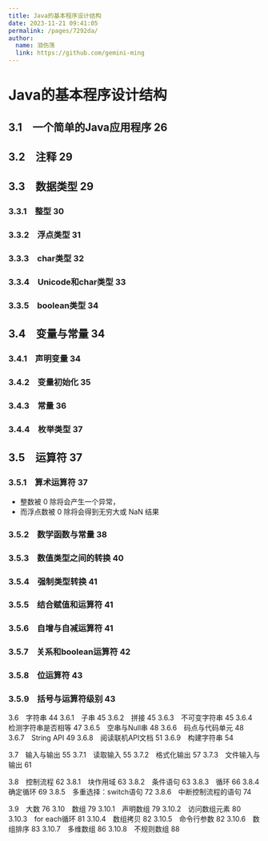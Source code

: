 ```yaml
---
title: Java的基本程序设计结构
date: 2023-11-21 09:41:05
permalink: /pages/7292da/
author: 
  name: 泪伤荡
  link: https://github.com/gemini-ming
---
```

# Java的基本程序设计结构

## 3.1　一个简单的Java应用程序 26



## 3.2　注释 29



## 3.3　数据类型 29

### 3.3.1　整型 30

### 3.3.2　浮点类型 31

### 3.3.3　char类型 32

### 3.3.4　Unicode和char类型 33

### 3.3.5　boolean类型 34



## 3.4　变量与常量 34

### 3.4.1　声明变量 34

### 3.4.2　变量初始化 35

### 3.4.3　常量 36

### 3.4.4　枚举类型 37



## 3.5　运算符 37

### 3.5.1　算术运算符 37

- 整数被 0 除将会产生一个异常，
- 而浮点数被 0 除将会得到无穷大或 NaN 结果

### 3.5.2　数学函数与常量 38

### 3.5.3　数值类型之间的转换 40

### 3.5.4　强制类型转换 41

### 3.5.5　结合赋值和运算符 41

### 3.5.6　自增与自减运算符 41

### 3.5.7　关系和boolean运算符 42

### 3.5.8　位运算符 43

### 3.5.9　括号与运算符级别 43



3.6　字符串 44
3.6.1　子串 45
3.6.2　拼接 45
3.6.3　不可变字符串 45
3.6.4　检测字符串是否相等 47
3.6.5　空串与Null串 48
3.6.6　码点与代码单元 48
3.6.7　String API 49
3.6.8　阅读联机API文档 51
3.6.9　构建字符串 54

3.7　输入与输出 55
3.7.1　读取输入 55
3.7.2　格式化输出 57
3.7.3　文件输入与输出 61

3.8　控制流程 62
3.8.1　块作用域 63
3.8.2　条件语句 63
3.8.3　循环 66
3.8.4　确定循环 69
3.8.5　多重选择：switch语句 72
3.8.6　中断控制流程的语句 74

3.9　大数 76
3.10　数组 79
3.10.1　声明数组 79
3.10.2　访问数组元素 80
3.10.3　for each循环 81
3.10.4　数组拷贝 82
3.10.5　命令行参数 82
3.10.6　数组排序 83
3.10.7　多维数组 86
3.10.8　不规则数组 88